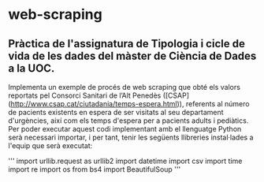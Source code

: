 # web-scraping
## Pràctica de l'assignatura de Tipologia i cicle de vida de les dades del màster de Ciència de Dades a la UOC.

Implementa un exemple de procés de web scraping que obté els valors reportats pel Consorci Sanitari de l’Alt Penedès ([CSAP] (http://www.csap.cat/ciutadania/temps-espera.html)), referents al número de pacients existents en espera de ser visitats al seu departament d'urgències, així com els temps d'espera per a pacients adults i pediàtics. 
Per poder executar aquest codi implementant amb el llenguatge Python serà necessari importar, i per tant, tenir les següents llibreries instal·lades a l'equip que serà executat:

'''
import urllib.request as urllib2
import datetime
import csv
import time
import re
import os
from bs4 import BeautifulSoup
'''
